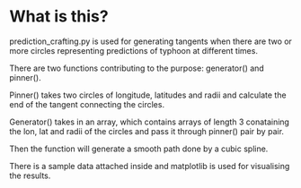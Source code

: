 # What is this?
prediction_crafting.py is used for generating tangents when there are two or more circles representing predictions of typhoon at different times.

There are two functions contributing to the purpose: generator() and pinner().

Pinner() takes two circles of longitude, latitudes and radii and calculate the end of the tangent connecting the circles.

Generator() takes in an array, which contains arrays of length 3 conataining the lon, lat and radii of the circles and pass it through pinner() pair by pair.

Then the function will generate a smooth path done by a cubic spline.

There is a sample data attached inside and matplotlib is used for visualising the results.
